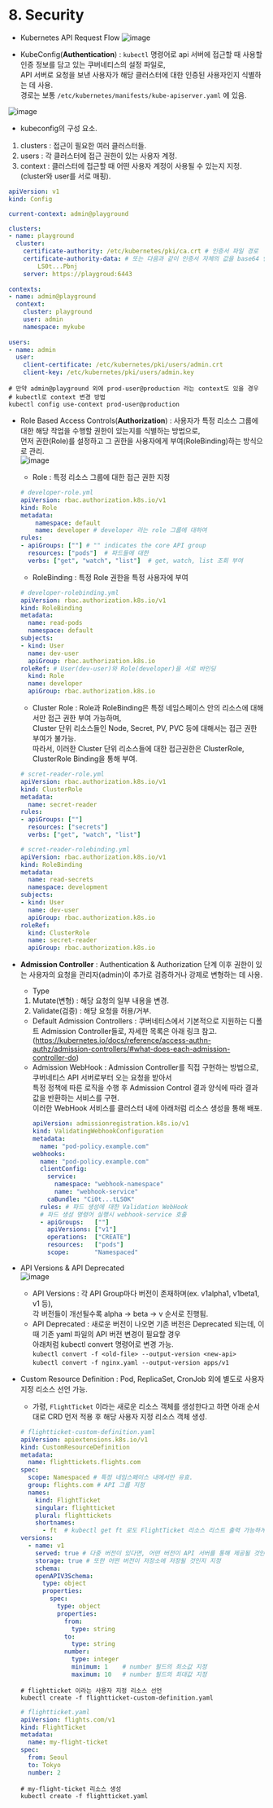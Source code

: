 # 8. Security
- Kubernetes API Request Flow
![image](https://github.com/user-attachments/assets/472fde41-6073-466f-87f7-8d3246552bb6)


- KubeConfig(**Authentication**) : `kubectl` 명령어로 api 서버에 접근할 때 사용할 인증 정보를 담고 있는 쿠버네티스의 설정 파일로,  
  API 서버로 요청을 보낸 사용자가 해당 클러스터에 대한 인증된 사용자인지 식별하는 데 사용.  
  경로는 보통 `/etc/kubernetes/manifests/kube-apiserver.yaml` 에 있음.  

![image](https://github.com/user-attachments/assets/8b247acd-4b81-4ea3-9d0d-bc3fddff0e9d)  
- kubeconfig의 구성 요소.  
1) clusters : 접근이 필요한 여러 클러스터들.  
2) users : 각 클러스터에 접근 권한이 있는 사용자 계정.  
3) context : 클러스터에 접근할 때 어떤 사용자 계정이 사용될 수 있는지 지정.(cluster와 user를 서로 매핑).  
    
``` yml
apiVersion: v1
kind: Config

current-context: admin@playground

clusters:
- name: playground
  cluster:
    certificate-authority: /etc/kubernetes/pki/ca.crt # 인증서 파일 경로
    certificate-authority-data: # 또는 다음과 같이 인증서 자체의 값을 base64 인코딩하여 저장 가능
        LS0t...Pbnj
    server: https://playgroud:6443
  
contexts:
- name: admin@playground
  context:
    cluster: playground
    user: admin
    namespace: mykube
  
users:
- name: admin
  user: 
    client-certificate: /etc/kubernetes/pki/users/admin.crt
    client-key: /etc/kubernetes/pki/users/admin.key
```  
```
# 만약 admin@playground 외에 prod-user@production 라는 context도 있을 경우  
# kubectl로 context 변경 방법
kubectl config use-context prod-user@production
```

- Role Based Access Controls(**Authorization**) : 사용자가 특정 리소스 그룹에 대한 해당 작업을 수행할 권한이 있는지를 식별하는 방법으로,  
  먼저 권한(Role)를 설정하고 그 권한을 사용자에게 부여(RoleBinding)하는 방식으로 관리.  
![image](https://github.com/user-attachments/assets/8e623d55-58ae-4c4c-9f20-196c0f68ecb8)
  - Role : 특정 리소스 그룹에 대한 접근 권한 지정  
  ``` yml
  # developer-role.yml
  apiVersion: rbac.authorization.k8s.io/v1
  kind: Role
  metadata:
      namespace: default
      name: developer # developer 라는 role 그룹에 대하여
  rules:
  - apiGroups: [""] # "" indicates the core API group
    resources: ["pods"]  # 파드들에 대한
    verbs: ["get", "watch", "list"]  # get, watch, list 조회 부여
  ```  
  - RoleBinding : 특정 Role 권한을 특정 사용자에 부여  
  ``` yml
  # developer-rolebinding.yml
  apiVersion: rbac.authorization.k8s.io/v1
  kind: RoleBinding
  metadata:
    name: read-pods
    namespace: default
  subjects:
  - kind: User
    name: dev-user
    apiGroup: rbac.authorization.k8s.io
  roleRef: # User(dev-user)와 Role(developer)을 서로 바인딩
    kind: Role
    name: developer 
    apiGroup: rbac.authorization.k8s.io
  ```
  
  - Cluster Role : Role과 RoleBinding은 특정 네임스페이스 안의 리소스에 대해서만 접근 권한 부여 가능하며,  
    Cluster 단위 리소스들인 Node, Secret, PV, PVC 등에 대해서는 접근 권한 부여가 불가능.  
    따라서, 이러한 Cluster 단위 리소스들에 대한 접근권한은 ClusterRole, ClusterRole Binding을 통해 부여.  
  ``` yml
  # scret-reader-role.yml
  apiVersion: rbac.authorization.k8s.io/v1
  kind: ClusterRole
  metadata:
    name: secret-reader
  rules:
  - apiGroups: [""]
    resources: ["secrets"]
    verbs: ["get", "watch", "list"]
  ```
  ``` yml
  # scret-reader-rolebinding.yml
  apiVersion: rbac.authorization.k8s.io/v1
  kind: RoleBinding
  metadata:
    name: read-secrets
    namespace: development
  subjects:
  - kind: User
    name: dev-user
    apiGroup: rbac.authorization.k8s.io
  roleRef:
    kind: ClusterRole
    name: secret-reader
    apiGroup: rbac.authorization.k8s.io
  ```

- **Admission Controller** : Authentication & Authorization 단계 이후 권한이 있는 사용자의 요청을 관리자(admin)이 추가로 검증하거나 강제로 변형하는 데 사용.  
  - Type  
  1) Mutate(변형) : 해당 요청의 일부 내용을 변경.   
  2) Validate(검증) : 해당 요청을 허용/거부.  
  - Default Admission Controllers : 쿠버네티스에서 기본적으로 지원하는 디폴트 Admission Controller들로, 자세한 목록은 아래 링크 참고.  
    (https://kubernetes.io/docs/reference/access-authn-authz/admission-controllers/#what-does-each-admission-controller-do)  
  - Admission WebHook : Admission Controller를 직접 구현하는 방법으로, 쿠버네티스 API 서버로부터 오는 요청을 받아서  
    특정 정책에 따른 로직을 수행 후 Admission Control 결과 양식에 따라 결과값을 반환하는 서비스를 구현.  
    이러한 WebHook 서비스를 클러스터 내에 아래처럼 리소스 생성을 통해 배포.  
    ``` yml
    apiVersion: admissionregistration.k8s.io/v1
    kind: ValidatingWebhookConfiguration
    metadata:
      name: "pod-policy.example.com"
    webhooks:
      name: "pod-policy.example.com"
      clientConfig:
        service:
          namespace: "webhook-namespace"
          name: "webhook-service"
        caBundle: "Ci0t...tLS0K"
      rules: # 파드 생성에 대한 Validation WebHook
      # 파드 생성 명령어 실행시 webhook-service 호출
      - apiGroups:   [""]
        apiVersions: ["v1"]
        operations:  ["CREATE"]
        resources:   ["pods"]
        scope:       "Namespaced"
    ```

- API Versions & API Deprecated  
![image](https://github.com/user-attachments/assets/f840e4f6-7fdd-4549-b316-5437cc0bc789)  

  - API Versions : 각 API Group마다 버전이 존재하며(ex. v1alpha1, v1beta1, v1 등),  
    각 버전들이 개선될수록 alpha -> beta -> v  순서로 진행됨.  
  - API Deprecated : 새로운 버전이 나오면 기존 버전은 Deprecated 되는데, 이때 기존 yaml 파일의 API 버전 변경이 필요할 경우  
    아래처럼 kubectl convert 명령어로 변경 가능.  
    `kubectl convert -f <old-file> --output-version <new-api>`  
    `kubectl convert -f nginx.yaml --output-version apps/v1`

- Custom Resource Definition : Pod, ReplicaSet, CronJob 외에 별도로 사용자 지정 리소스 선언 가능.  
  - 가령, `FlightTicket` 이라는 새로운 리소스 객체를 생성한다고 하면 아래 순서대로 CRD 먼저 적용 후 해당 사용자 지정 리소스 객체 생성.  
  ``` yaml
  # flightticket-custom-definition.yaml
  apiVersion: apiextensions.k8s.io/v1
  kind: CustomResourceDefinition
  metadata:
    name: flighttickets.flights.com
  spec:
    scope: Namespaced # 특정 네임스페이스 내에서만 유효.
    group: flights.com # API 그룹 지정
    names:
      kind: FlightTicket
      singular: flightticket
      plural: flighttickets
      shortnames:
        - ft  # kubectl get ft 로도 FlightTicket 리소스 리스트 출력 가능하게 설정
  versions:
    - name: v1
      served: true # 다중 버전이 있다면, 어떤 버전이 API 서버를 통해 제공될 것인지
      storage: true # 또한 어떤 버전이 저장소에 저장될 것인지 지정
      schema:
      openAPIV3Schema:
        type: object
        properties:
          spec:
            type: object
            properties:
              from:
                type: string
              to:
                type: string
              number:
                type: integer
                minimum: 1    # number 필드의 최소값 지정
                maximum: 10   # number 필드의 최대값 지정
  ```
  ```
  # flightticket 이라는 사용자 지정 리소스 선언
  kubectl create -f flightticket-custom-definition.yaml
  ```
  ``` yaml
  # flightticket.yaml
  apiVersion: flights.com/v1
  kind: FlightTicket
  metadata:
    name: my-flight-ticket
  spec:
    from: Seoul
    to: Tokyo
    number: 2
  ```
  ```
  # my-flight-ticket 리소스 생성
  kubectl create -f flightticket.yaml
  ```


  
  
